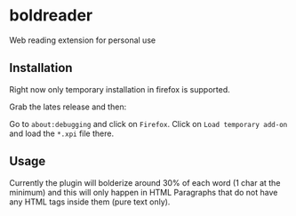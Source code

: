 # boldreader
Web reading extension for personal use

## Installation

Right now only temporary installation in firefox is supported.

Grab the lates release and then:

Go to `about:debugging` and click on `Firefox`. Click on `Load temporary add-on` and load the `*.xpi` file there.

## Usage

Currently the plugin will bolderize around 30% of each word (1 char at the minimum) and this will only happen in HTML Paragraphs that do not have any HTML tags inside them (pure text only).
